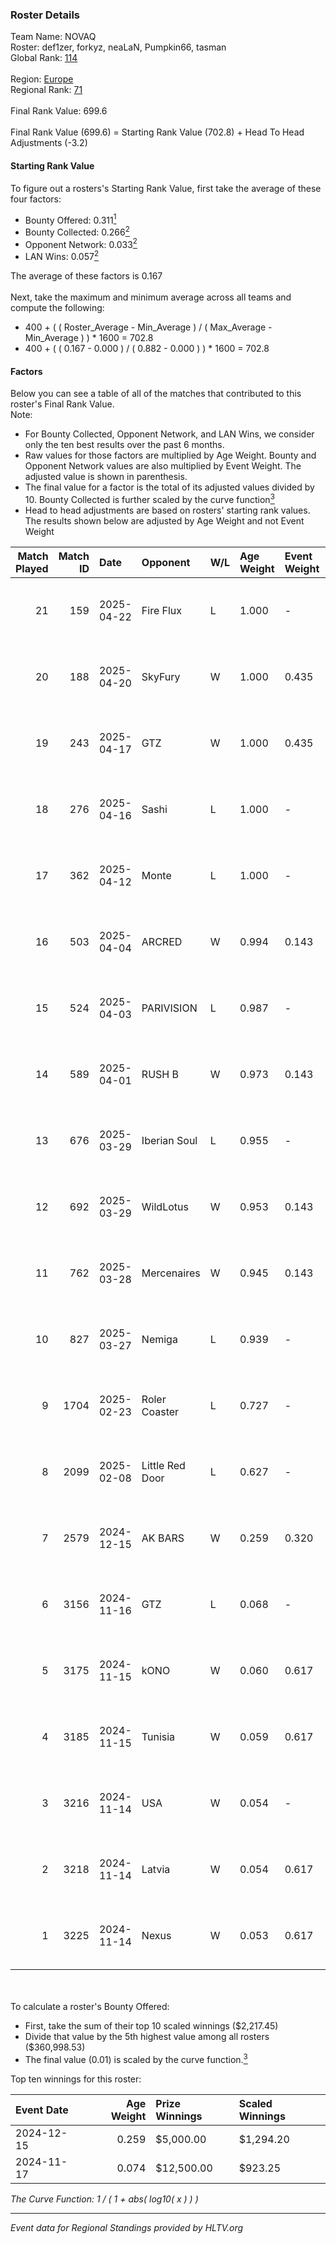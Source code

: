 ### Roster Details<br />
Team Name: NOVAQ<br />
Roster: def1zer, forkyz, neaLaN, Pumpkin66, tasman<br />
Global Rank: [114](../../standings_global_2025_05_05.md)<br />
<br />
Region: [Europe]( ../../standings_europe_2025_05_05.md)<br />
Regional Rank: [71]( ../../standings_europe_2025_05_05.md)<br />
<br />
Final Rank Value:  699.6<br />
<br />
Final Rank Value (699.6) = Starting Rank Value (702.8) + Head To Head Adjustments (-3.2)<br />

#### Starting Rank Value<br />
To figure out a rosters's Starting Rank Value, first take the average of these four factors:<br />
- Bounty Offered: 0.311[<sup>1</sup>](#table2)
- Bounty Collected: 0.266[<sup>2</sup>](#table1)
- Opponent Network: 0.033[<sup>2</sup>](#table1)
- LAN Wins: 0.057[<sup>2</sup>](#table1)

The average of these factors is 0.167<br />
<br />
Next, take the maximum and minimum average across all teams and compute the following:<br />
- 400 + ( ( Roster_Average - Min_Average ) / ( Max_Average - Min_Average ) ) * 1600 = 702.8
- 400 + ( ( 0.167 - 0.000 ) / ( 0.882 - 0.000 ) ) * 1600 = 702.8


#### Factors<br />
Below you can see a table of all of the matches that contributed to this roster's Final Rank Value.<br />
Note:<br />

- For Bounty Collected, Opponent Network, and LAN Wins, we consider only the ten best results over the past 6 months.
- Raw values for those factors are multiplied by Age Weight. Bounty and Opponent Network values are also multiplied by Event Weight. The adjusted value is shown in parenthesis.
- The final value for a factor is the total of its adjusted values divided by 10. Bounty Collected is further scaled by the curve function[<sup>3</sup>](#curveFunction)
- Head to head adjustments are based on rosters' starting rank values. The results shown below are adjusted by Age Weight and not Event Weight
<span id="table1"></span><br />


| Match Played | Match ID | Date       | Opponent        | W/L | Age Weight | Event Weight | Bounty Collected | Opponent Network | LAN Wins  | H2H Adj. | Roster                                     |
| -: | -: | :- | :- | :- | :- | :- | :- | :- | :- | -: | :- |
|           21 |      159 | 2025-04-22 | Fire Flux       | L   | 1.000      | -            | -                | -                | -         |   -10.84 | def1zer, forkyz, neaLaN, Pumpkin66, tasman |
|           20 |      188 | 2025-04-20 | SkyFury         | W   | 1.000      | 0.435        | 0.000 (0.000)    | 0.051 (0.022)    | 0 (0.000) |     8.99 | def1zer, forkyz, neaLaN, Pumpkin66, tasman |
|           19 |      243 | 2025-04-17 | GTZ             | W   | 1.000      | 0.435        | 0.028 (0.012)    | 0.336 (0.146)    | 0 (0.000) |    17.16 | def1zer, forkyz, neaLaN, Pumpkin66, tasman |
|           18 |      276 | 2025-04-16 | Sashi           | L   | 1.000      | -            | -                | -                | -         |   -10.87 | def1zer, forkyz, neaLaN, Pumpkin66, tasman |
|           17 |      362 | 2025-04-12 | Monte           | L   | 1.000      | -            | -                | -                | -         |   -12.54 | def1zer, forkyz, neaLaN, Pumpkin66, tasman |
|           16 |      503 | 2025-04-04 | ARCRED          | W   | 0.994      | 0.143        | 0.000 (0.000)    | 0.162 (0.023)    | 0 (0.000) |     9.28 | def1zer, forkyz, neaLaN, Pumpkin66, tasman |
|           15 |      524 | 2025-04-03 | PARIVISION      | L   | 0.987      | -            | -                | -                | -         |    -5.47 | def1zer, forkyz, neaLaN, Pumpkin66, tasman |
|           14 |      589 | 2025-04-01 | RUSH B          | W   | 0.973      | 0.143        | 0.010 (0.001)    | 0.401 (0.056)    | 0 (0.000) |    18.98 | def1zer, forkyz, neaLaN, Pumpkin66, tasman |
|           13 |      676 | 2025-03-29 | Iberian Soul    | L   | 0.955      | -            | -                | -                | -         |    -7.52 | def1zer, forkyz, neaLaN, Pumpkin66, tasman |
|           12 |      692 | 2025-03-29 | WildLotus       | W   | 0.953      | 0.143        | 0.000 (0.000)    | 0.319 (0.043)    | -         |    11.84 | def1zer, forkyz, neaLaN, Pumpkin66, tasman |
|           11 |      762 | 2025-03-28 | Mercenaires     | W   | 0.945      | 0.143        | 0.000 (0.000)    | 0.132 (0.018)    | -         |     9.63 | def1zer, forkyz, neaLaN, Pumpkin66, tasman |
|           10 |      827 | 2025-03-27 | Nemiga          | L   | 0.939      | -            | -                | -                | -         |    -4.78 | def1zer, forkyz, neaLaN, Pumpkin66, tasman |
|            9 |     1704 | 2025-02-23 | Roler Coaster   | L   | 0.727      | -            | -                | -                | -         |   -16.56 | def1zer, forkyz, neaLaN, Pumpkin66, tasman |
|            8 |     2099 | 2025-02-08 | Little Red Door | L   | 0.627      | -            | -                | -                | -         |   -15.11 | def1zer, forkyz, neaLaN, Pumpkin66, tasman |
|            7 |     2579 | 2024-12-15 | AK BARS         | W   | 0.259      | 0.320        | 0.002 (0.000)    | -                | 1 (0.259) |     2.14 | dako, def1zer, forkyz, Pumpkin66, tasman   |
|            6 |     3156 | 2024-11-16 | GTZ             | L   | 0.068      | -            | -                | -                | -         |    -0.62 | dako, def1zer, demente, neaLaN, Pumpkin66  |
|            5 |     3175 | 2024-11-15 | kONO            | W   | 0.060      | 0.617        | 0.006 (0.000)    | 0.116 (0.004)    | 1 (0.060) |     0.80 | dako, def1zer, demente, neaLaN, Pumpkin66  |
|            4 |     3185 | 2024-11-15 | Tunisia         | W   | 0.059      | 0.617        | 0.000 (0.000)    | 0.003 (0.000)    | 1 (0.059) |     0.29 | dako, def1zer, demente, neaLaN, Pumpkin66  |
|            3 |     3216 | 2024-11-14 | USA             | W   | 0.054      | -            | -                | -                | 1 (0.054) |     0.26 | dako, def1zer, demente, neaLaN, Pumpkin66  |
|            2 |     3218 | 2024-11-14 | Latvia          | W   | 0.054      | 0.617        | -                | 0.009 (0.000)    | 1 (0.054) |     0.39 | dako, def1zer, demente, neaLaN, Pumpkin66  |
|            1 |     3225 | 2024-11-14 | Nexus           | W   | 0.053      | 0.617        | 0.097 (0.003)    | 0.548 (0.018)    | 1 (0.053) |     1.40 | dako, def1zer, demente, neaLaN, Pumpkin66  |

<br />
<span id="table2"></span><br />
To calculate a roster's Bounty Offered:<br />

- First, take the sum of their top 10 scaled winnings ($2,217.45)
- Divide that value by the 5th highest value among all rosters ($360,998.53)
- The final value (0.01) is scaled by the curve function.[<sup>3</sup>](#curveFunction)

Top ten winnings for this roster:<br />

| Event Date | Age Weight | Prize Winnings | Scaled Winnings |
| :- | -: | :- | :- |
| 2024-12-15 |      0.259 | $5,000.00      | $1,294.20       |
| 2024-11-17 |      0.074 | $12,500.00     | $923.25         |


<span id="curveFunction"></span>_The Curve Function: 1 / ( 1 + abs( log10( x ) ) )_<br />

---
_Event data for Regional Standings provided by HLTV.org_<br />
